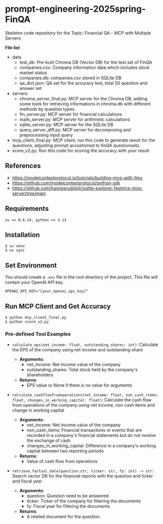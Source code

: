 # prompt-engineering-2025spring-FinQA

Skeleton code repository for the Topic: Financial QA - MCP with Multiple Servers

**File list**
- data
  - test_db: Pre-built Chroma DB (Vector DB) for the test set of FinQA
  - companies.csv: Company information data which includes stock market status
  - companies.db: companies.csv stored in SQLite DB
  - qa_dict.json: QA set for the accuracy test, total 50 question and answer set 
- servers
  - chroma_server_final.py: MCP server for the Chroma DB, adding some tools for retrieving informations in chroma.db with different methods by question types.
  - fin_server.py: MCP server for financial calculations
  - math_server.py: MCP server for arithmetic calculations
  - sqlite_server.py: MCP server for the SQLite DB
  - query_server_diff.py: MCP server for decomposing and preprocessing input query
- mcp_client_final.py: MCP client, run this code to generate result for the questions, adjusting prompt accustomed to finQA questionsets.
- score_v2.py: Run this code for scoring the accuracy with your result 

## References
- https://modelcontextprotocol.io/tutorials/building-mcp-with-llms
- https://github.com/modelcontextprotocol/python-sdk
- https://github.com/hannesrudolph/sqlite-explorer-fastmcp-mcp-server/tree/main

## Requirements

```
uv >= 0.6.14, python >= 3.13
```

## Installation

```
$ uv venv
$ uv sync
```

## Set Environment

You should create a `.env` file in the root directory of the project. This file will contain your OpenAI API key.

```
OPENAI_API_KEY="[your_openai_api_key]"
```

## Run MCP Client and Get Accuracy

```
$ python mcp_client_final.py
$ python score_v2.py
```

### Pre-defined Tool Examples

- `calculate_eps(net_income: float, outstanding_shares: int)`: Calculate the EPS of the company using net income and outstanding share
   - **Arguments**:
      - net_income: Net income value of the company
      - outstanding_shares: Total stock held by the company's shareholders
   - **Returns**:
      - EPS value or None if there is no value for arguments

- `calculate_cashflowfromoperations(net_income: float, non_cash_items: float, changes_in_working_capital: float)`: Calculate the cash flow from operations of the company using net income, non cash items and change in working capital
   - **Arguments**:
      - net_income: Net income value of the company
      - non_cash_items: Financial transactions or events that are recorded in a company's financial statements but do not involve the exchange of cash
      - changes_in_working_capital: Difference in a company's working capital between two reporting periods
   - **Returns**:
      - Value of cash flow from operations

- `retrieve_factual_data(question:str, ticker: str, fy: int) -> str`: Search vector DB for the financial reports with the question and ticker and fiscal year
   - **Arguments**:
      - question: Question need to be answered
      - ticker: Ticker of the company for filtering the documents
      - fy: Fiscal year for filtering the documents
   - **Returns**:
      - A related document for the question.
